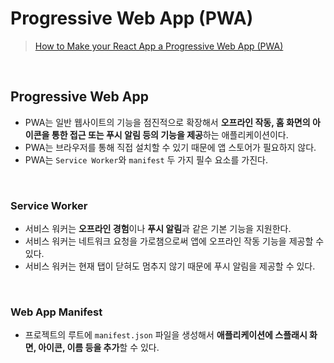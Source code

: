 # Progressive Web App (PWA)
> [How to Make your React App a Progressive Web App (PWA)](https://felixgerschau.com/how-to-make-your-react-app-a-progressive-web-app-pwa/)

<br/>

## Progressive Web App
- PWA는 일반 웹사이트의 기능을 점진적으로 확장해서 **오프라인 작동, 홈 화면의 아이콘을 통한 접근 또는 푸시 알림 등의 기능을 제공**하는 애플리케이션이다.
- PWA는 브라우저를 통해 직접 설치할 수 있기 때문에 앱 스토어가 필요하지 않다.
- PWA는 `Service Worker`와 `manifest` 두 가지 필수 요소를 가진다.

<br/>

### Service Worker
- 서비스 워커는 **오프라인 경험**이나 **푸시 알림**과 같은 기본 기능을 지원한다.
- 서비스 워커는 네트워크 요청을 가로챔으로써 앱에 오프라인 작동 기능을 제공할 수 있다.
- 서비스 워커는 현재 탭이 닫혀도 멈추지 않기 때문에 푸시 알림을 제공할 수 있다.

<br/>

### Web App Manifest
- 프로젝트의 루트에 `manifest.json` 파일을 생성해서 **애플리케이션에 스플래시 화면, 아이콘, 이름 등을 추가**할 수 있다.
